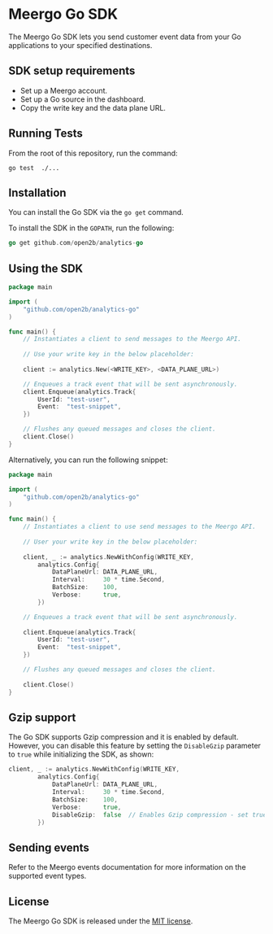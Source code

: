 # Meergo Go SDK

The Meergo Go SDK lets you send customer event data from your Go applications to your specified destinations.

## SDK setup requirements

- Set up a Meergo account.
- Set up a Go source in the dashboard.
- Copy the write key and the data plane URL.

## Running Tests

From the root of this repository, run the command:

```console
go test  ./...
```

## Installation

You can install the Go SDK via the `go get` command.

To install the SDK in the `GOPATH`, run the following:

```go
go get github.com/open2b/analytics-go
```

## Using the SDK

```go
package main

import (
    "github.com/open2b/analytics-go"
)

func main() {
    // Instantiates a client to send messages to the Meergo API.
    
    // Use your write key in the below placeholder:
    
    client := analytics.New(<WRITE_KEY>, <DATA_PLANE_URL>)

    // Enqueues a track event that will be sent asynchronously.
    client.Enqueue(analytics.Track{
        UserId: "test-user",
        Event:  "test-snippet",
    })

    // Flushes any queued messages and closes the client.
    client.Close()
}
```

Alternatively, you can run the following snippet:

```go
package main

import (
    "github.com/open2b/analytics-go"
)

func main() {
    // Instantiates a client to use send messages to the Meergo API.
    
    // User your write key in the below placeholder:
    
    client, _ := analytics.NewWithConfig(WRITE_KEY,
		analytics.Config{
			DataPlaneUrl: DATA_PLANE_URL,
			Interval:     30 * time.Second,
			BatchSize:    100,
			Verbose:      true,
		})

    // Enqueues a track event that will be sent asynchronously.
    
    client.Enqueue(analytics.Track{
        UserId: "test-user",
        Event:  "test-snippet",
    })

    // Flushes any queued messages and closes the client.
    
    client.Close()
}
```

## Gzip support

The Go SDK supports Gzip compression and it is enabled by default. However, you can disable this feature by setting the `DisableGzip` parameter to `true` while initializing the SDK, as shown:

```go
client, _ := analytics.NewWithConfig(WRITE_KEY,
		analytics.Config{
			DataPlaneUrl: DATA_PLANE_URL,
			Interval:     30 * time.Second,
			BatchSize:    100,
			Verbose:      true,
			DisableGzip:  false  // Enables Gzip compression - set true to disable Gzip.
		})
```

## Sending events

Refer to the Meergo events documentation for more information on the supported event types.

## License

The Meergo Go SDK is released under the [MIT license](License.md).
